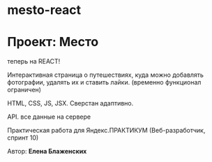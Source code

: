 # mesto-react

# Проект: Место

теперь на REACT!

Интерактивная страница о путешествиях, куда можно добавлять фотографии, удалять их и ставить лайки. (временно функционал ограничен)

HTML, CSS, JS, JSX. 
Сверстан адаптивно.

API. все данные на сервере 

Практическая работа для Яндекс.ПРАКТИКУМ (Веб-разработчик, спринт 10)


Автор: __Елена Блаженских__
